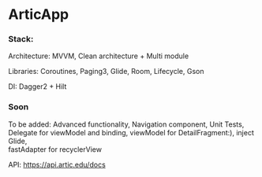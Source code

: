 # ArticApp
### Stack: 
  Architecture: MVVM, Clean architecture + Multi module
  
  Libraries: Coroutines, Paging3, Glide, Room, Lifecycle, Gson
  
  DI: Dagger2 + Hilt

### Soon
  To be added: Advanced functionality, Navigation component, Unit Tests,  
  Delegate for viewModel and binding, viewModel for DetailFragment:), inject Glide,  
  fastAdapter for recyclerView

API: https://api.artic.edu/docs
